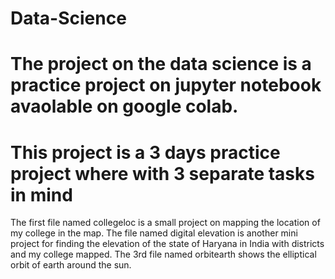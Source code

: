 # Data-Science
# The project on the data science is a practice project on jupyter notebook avaolable on google colab.
# This project is a 3 days practice project where with 3 separate tasks in mind
The first file named collegeloc is a small project on mapping the location of my college in the map.
The file named digital elevation is another mini project for finding the elevation of the state of Haryana in India with districts and my college mapped.
The 3rd file named orbitearth shows the elliptical orbit of earth around the sun.
